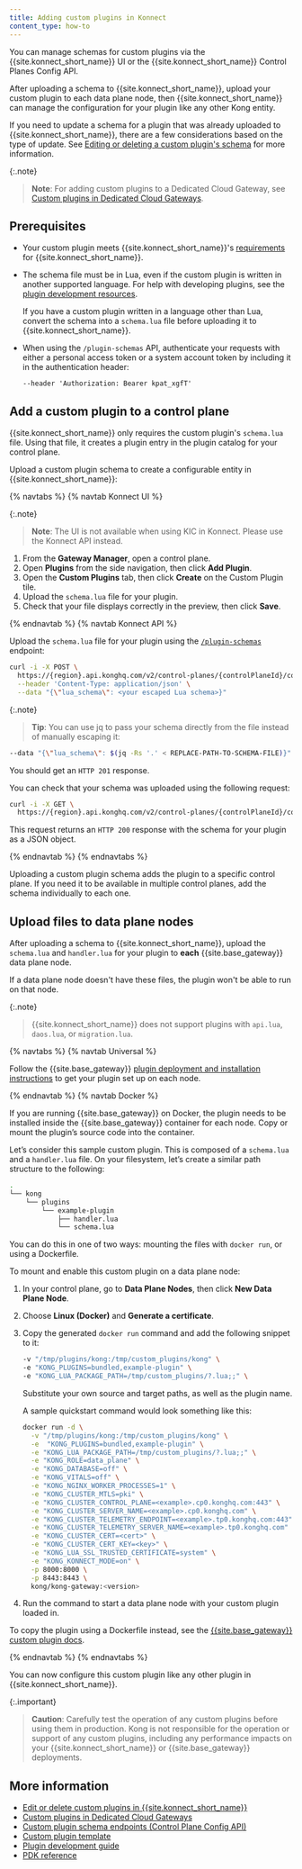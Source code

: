 ```yaml
---
title: Adding custom plugins in Konnect
content_type: how-to
---
```


You can manage schemas for custom plugins via the {{site.konnect_short_name}} UI or 
the {{site.konnect_short_name}} Control Planes Config API. 

After uploading a schema to {{site.konnect_short_name}}, upload your 
custom plugin to each data plane node, then {{site.konnect_short_name}} can manage the 
configuration for your plugin like any other Kong entity.

If you need to update a schema for a plugin that was already uploaded
to {{site.konnect_short_name}}, there are a few considerations based on the type 
of update. 
See [Editing or deleting a custom plugin's schema](/konnect/gateway-manager/plugins/update-custom-plugin/) 
for more information.

{:.note}
> **Note**: For adding custom plugins to a Dedicated Cloud Gateway, see 
[Custom plugins in Dedicated Cloud Gateways](/konnect/gateway-manager/dedicated-cloud-gateways/custom-plugins/).

## Prerequisites

* Your custom plugin meets {{site.konnect_short_name}}'s [requirements](/konnect/gateway-manager/plugins/#custom-plugins)
for {{site.konnect_short_name}}.

* The schema file must be in Lua, even if the custom plugin is written in another supported language.
For help with developing plugins, see the [plugin development resources](#more-information).
  
    If you have a custom plugin written in a language other than Lua, convert the schema 
into a `schema.lua` file before uploading it to {{site.konnect_short_name}}.

* When using the `/plugin-schemas` API, authenticate your requests with either a personal access token or a system account token by including it in the authentication header:

    ```
    --header 'Authorization: Bearer kpat_xgfT'
    ```

## Add a custom plugin to a control plane

{{site.konnect_short_name}} only requires the custom plugin's `schema.lua` file. 
Using that file, it creates a plugin entry in the plugin catalog for your control plane.

Upload a custom plugin schema to create a configurable entity in {{site.konnect_short_name}}:

{% navtabs %}
{% navtab Konnect UI %}

{:.note}
> **Note**: The UI is not available when using KIC in Konnect. Please use the Konnect API instead.

1. From the **Gateway Manager**, open a control plane.
1. Open **Plugins** from the side navigation, then click **Add Plugin**.
1. Open the **Custom Plugins** tab, then click **Create** on the Custom Plugin tile.
1. Upload the `schema.lua` file for your plugin.
1. Check that your file displays correctly in the preview, then click **Save**.

{% endnavtab %}
{% navtab Konnect API %}

Upload the `schema.lua` file for your plugin using the [`/plugin-schemas`](/konnect/api/control-plane-configuration/latest/#/Custom%20Plugin%20Schemas/) endpoint:

```sh
curl -i -X POST \
  https://{region}.api.konghq.com/v2/control-planes/{controlPlaneId}/core-entities/plugin-schemas \
  --header 'Content-Type: application/json' \
  --data "{\"lua_schema\": <your escaped Lua schema>}"
```

{:.note}
> **Tip**: You can use jq to pass your schema directly from the file instead of manually escaping it:
```sh
--data "{\"lua_schema\": $(jq -Rs '.' < REPLACE-PATH-TO-SCHEMA-FILE)}"
```

You should get an `HTTP 201` response. 

You can check that your schema was uploaded using the following request:

```sh
curl -i -X GET \
  https://{region}.api.konghq.com/v2/control-planes/{controlPlaneId}/core-entities/plugin-schemas
```

This request returns an `HTTP 200` response with the schema for your plugin as a JSON object.

{% endnavtab %}
{% endnavtabs %}

Uploading a custom plugin schema adds the plugin to a specific control plane. 
If you need it to be available in multiple control planes, add the schema individually to each one.

## Upload files to data plane nodes

After uploading a schema to {{site.konnect_short_name}}, 
upload the `schema.lua` and `handler.lua` for your plugin to **each** 
{{site.base_gateway}} data plane node.

If a data plane node doesn't have these files, the plugin won't be able to run on that node.

{:.note}
> {{site.konnect_short_name}} does not support plugins with `api.lua`, `daos.lua`, or `migration.lua`.

{% navtabs %}
{% navtab Universal %}

Follow the {{site.base_gateway}} [plugin deployment and installation instructions](/gateway/latest/plugin-development/distribution/) 
to get your plugin set up on each node.

{% endnavtab %}
{% navtab Docker %}

If you are running {{site.base_gateway}} on Docker,
the plugin needs to be installed inside the {{site.base_gateway}} container 
for each node.
Copy or mount the plugin’s source code into the container.

Let’s consider this sample custom plugin. This is composed of a 
`schema.lua` and a `handler.lua` file. On your filesystem, let’s create a 
similar path structure to the following:

```sh
.
└── kong
    └── plugins
        └── example-plugin
            ├── handler.lua
            └── schema.lua
```

You can do this in one of two ways: mounting the files with `docker run`, or 
using a Dockerfile.

To mount and enable this custom plugin on a data plane node:

1. In your control plane, go to **Data Plane Nodes**, then click **New Data Plane Node**.
1. Choose **Linux (Docker)** and **Generate a certificate**.
1. Copy the generated `docker run` command and add the following snippet to it:

    ```sh
    -v "/tmp/plugins/kong:/tmp/custom_plugins/kong" \
    -e "KONG_PLUGINS=bundled,example-plugin" \
    -e "KONG_LUA_PACKAGE_PATH=/tmp/custom_plugins/?.lua;;" \
    ```

    Substitute your own source and target paths, as well as the plugin name.

    A sample quickstart command would look something like this:

    ```sh
    docker run -d \
      -v "/tmp/plugins/kong:/tmp/custom_plugins/kong" \
      -e  "KONG_PLUGINS=bundled,example-plugin" \
      -e "KONG_LUA_PACKAGE_PATH=/tmp/custom_plugins/?.lua;;" \
      -e "KONG_ROLE=data_plane" \
      -e "KONG_DATABASE=off" \
      -e "KONG_VITALS=off" \
      -e "KONG_NGINX_WORKER_PROCESSES=1" \
      -e "KONG_CLUSTER_MTLS=pki" \
      -e "KONG_CLUSTER_CONTROL_PLANE=<example>.cp0.konghq.com:443" \
      -e "KONG_CLUSTER_SERVER_NAME=<example>.cp0.konghq.com" \
      -e "KONG_CLUSTER_TELEMETRY_ENDPOINT=<example>.tp0.konghq.com:443" \
      -e "KONG_CLUSTER_TELEMETRY_SERVER_NAME=<example>.tp0.konghq.com" \
      -e "KONG_CLUSTER_CERT=<cert>" \
      -e "KONG_CLUSTER_CERT_KEY=<key>" \
      -e "KONG_LUA_SSL_TRUSTED_CERTIFICATE=system" \
      -e "KONG_KONNECT_MODE=on" \
      -p 8000:8000 \
      -p 8443:8443 \
      kong/kong-gateway:<version>
    ```
1. Run the command to start a data plane node with your custom plugin loaded in.

To copy the plugin using a Dockerfile instead, see the [{{site.base_gateway}} custom plugin docs](/gateway/latest/plugin-development/distribution/).

{% endnavtab %}
{% endnavtabs %}

You can now configure this custom plugin like any other plugin in {{site.konnect_short_name}}.

{:.important}
> **Caution**: Carefully test the operation of any custom plugins before using them in production. Kong is not responsible for the operation or support of any 
custom plugins, including any performance impacts on your {{site.konnect_short_name}}
or {{site.base_gateway}} deployments. 

## More information

* [Edit or delete custom plugins in {{site.konnect_short_name}}](/konnect/gateway-manager/plugins/update-custom-plugin/)
* [Custom plugins in Dedicated Cloud Gateways](/konnect/gateway-manager/dedicated-cloud-gateways/custom-plugins/)
* [Custom plugin schema endpoints (Control Plane Config API)](/konnect/api/control-plane-configuration/latest/#/Custom%20Plugin%20Schemas)
* [Custom plugin template](https://github.com/Kong/kong-plugin)
* [Plugin development guide](/gateway/latest/plugin-development/)
* [PDK reference](/gateway/latest/plugin-development/pdk/)
